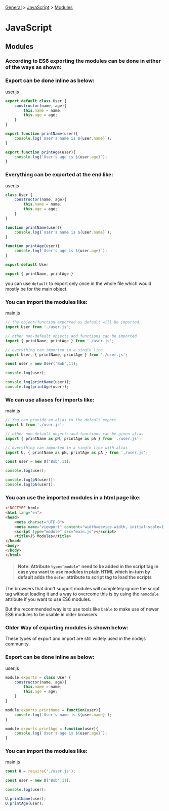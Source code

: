 [General](../README.md) > [JavaScript](./main.md) > [Modules](./Modules.md)

# **JavaScript**

## **Modules**

### **According to ES6 exporting the modules can be done in either of the ways as shown:**

### Export can be done inline as below:

user.js
```javascript
export default class User {
    constructor(name, age){
        this.name = name;
        this.age = age;
    }
}

export function printName(user){
    console.log(`User's name is ${user.name}`);
}

export function printAge(user){
    console.log(`User's age is ${user.age}`);
}
```

### Everything can be exported at the end like:

user.js
```javascript
class User {
    constructor(name, age){
        this.name = name;
        this.age = age;
    }
}

function printName(user){
    console.log(`User's name is ${user.name}`);
}

function printAge(user){
    console.log(`User's age is ${user.age}`);
}

export default User

export { printName, printAge }
```

you can use `default` to export only once in the whole file which would mostly be for the main object.

### You can import the modules like:

main.js
```javascript
// the object/function exported as default will be imported.
import User from './user.js'; 

// other non-default objects and functions can be imported
import { printName, printAge } from './user.js';

// everything can imported in a single line
import User, { printName, printAge } from './user.js';

const user = new User('Bob',11);

console.log(user);

console.log(printName(user));
console.log(printAge(user));
```

### We can use aliases for imports like:

main.js
```javascript
// You can provide an alias to the default export
import U from './user.js';

// other non-default objects and functions can be given alias
import { printName as pN, printAge as pA } from './user.js';

// everything can imported in a single line with alias
import U, { printName as pN, printAge as pA } from './user.js';

const user = new U('Bob',11);

console.log(user);

console.log(pN(user));
console.log(pA(user));
```


### You can use the imported modules in a html page like:

```html
<!DOCTYPE html>
<html lang="en">
<head>
    <meta charset="UTF-8">
    <meta name="viewport" content="width=device-width, initial-scale=1.0">
    <script type="module" src="main.js"></script>
    <title>JS Modules</title>
</head>
<body>
</body>
</html>
```
> #### Note: Attribute `type="module"` need to be added in the script tag in case you want to use modules in plain HTML which in-turn by default adds the `defer` attribute to script tag to load the scripts

The browsers that don't support modules will completely ignore the script tag without loading it and a way to overcome this is by using the `nomodule` attribute if you want to use ES6 modules.

But the recommended way is to use tools like `bable` to make use of newer ES6 modules to be usable in older browsers.

### **Older Way of exporting modules is shown below:**

These types of export and import are still widely used in the nodejs community.

### Export can be done inline as below:

user.js
```javascript 
module.exports = class User {
    constructor(name, age){
        this.name = name;
        this.age = age;
    }
}

module.exports.printName = function(user){
    console.log(`User's name is ${user.name}`);
}

module.exports.printAge = function(user){
    console.log(`User's age is ${user.age}`);
}
```

### You can import the modules like:

main.js
```javascript
const U = require('./user.js');

const user = new U('Bob',11);

console.log(user);

U.printName(user);
U.printAge(user);
```